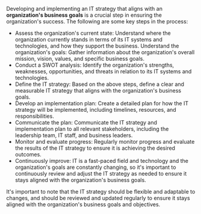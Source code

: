 Developing and implementing an IT strategy that aligns with an **organization's business goals** is a crucial step in ensuring the organization's success. The following are some key steps in the process:
- Assess the organization's current state: Understand where the organization currently stands in terms of its IT systems and technologies, and how they support the business.
Understand the organization's goals: Gather information about the organization's overall mission, vision, values, and specific business goals.
- Conduct a SWOT analysis: Identify the organization's strengths, weaknesses, opportunities, and threats in relation to its IT systems and technologies.
- Define the IT strategy: Based on the above steps, define a clear and measurable IT strategy that aligns with the organization's business goals.
- Develop an implementation plan: Create a detailed plan for how the IT strategy will be implemented, including timelines, resources, and responsibilities.
- Communicate the plan: Communicate the IT strategy and implementation plan to all relevant stakeholders, including the leadership team, IT staff, and business leaders.
- Monitor and evaluate progress: Regularly monitor progress and evaluate the results of the IT strategy to ensure it is achieving the desired outcomes.
- Continuously improve: IT is a fast-paced field and technology and the organization's goals are constantly changing, so it's important to continuously review and adjust the IT strategy as needed to ensure it stays aligned with the organization's business goals.

It's important to note that the IT strategy should be flexible and adaptable to changes, and should be reviewed and updated regularly to ensure it stays aligned with the organization's business goals and objectives. 